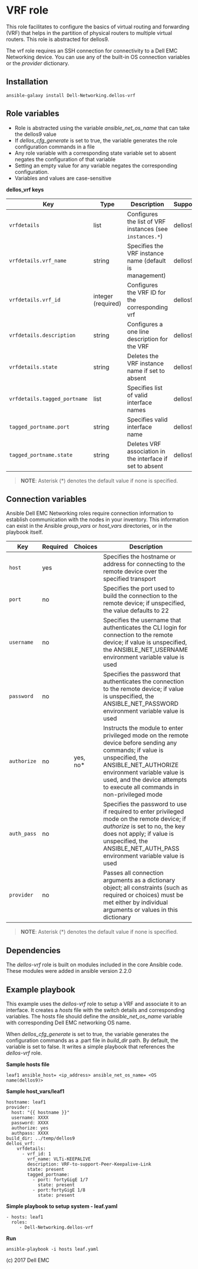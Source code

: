 VRF role
========

This role facilitates to configure the basics of virtual routing and forwarding (VRF) that helps in the partition of physical routers to multiple virtual routers. This role is abstracted for dellos9.

The vrf role requires an SSH connection for connectivity to a Dell EMC Networking device. You can use any of the built-in OS connection variables or the *provider* dictionary.

Installation
------------

    ansible-galaxy install Dell-Networking.dellos-vrf

Role variables
--------------

- Role is abstracted using the variable *ansible_net_os_name* that can take the dellos9 value
- If *dellos_cfg_generate* is set to true, the variable generates the role configuration commands in a file
- Any role variable with a corresponding state variable set to absent negates the configuration of that variable
- Setting an empty value for any variable negates the corresponding configuration.
- Variables and values are case-sensitive

**dellos_vrf keys**

| Key        | Type                      | Description                                             | Support               |
|------------|---------------------------|---------------------------------------------------------|-----------------------|
| ``vrfdetails`` | list              | Configures the list of VRF instances (see ``instances.*``)  | dellos9 |
| ``vrfdetails.vrf_name``      | string         | Specifies the VRF instance name (default is management)  | dellos9 |
| ``vrfdetails.vrf_id``      | integer (required)        | Configures the VRF ID for the corresponding vrf    | dellos9 |
| ``vrfdetails.description`` | string    | Configures a one line description for the VRF  | dellos9 |
| ``vrfdetails.state``       | string    | Deletes the VRF instance name if set to absent | dellos9 |
| ``vrfdetails.tagged_portname``      | list        | Specifies list of valid interface names | dellos9 |
| ``tagged_portname.port``   | string    | Specifies valid interface name | dellos9 |
| ``tagged_portname.state``  | string    | Deletes VRF association in the interface if set to absent | dellos9 |

> **NOTE**: Asterisk (\*) denotes the default value if none is specified.

Connection variables
--------------------

Ansible Dell EMC Networking roles require connection information to establish communication with the nodes in your inventory. This information can exist in the Ansible *group_vars* or *host_vars* directories, or in the playbook itself.

| Key         | Required | Choices    | Description                                         |
|-------------|----------|------------|-----------------------------------------------------|
| ``host`` | yes      |            | Specifies the hostname or address for connecting to the remote device over the specified transport |
| ``port``        | no       |            | Specifies the port used to build the connection to the remote device; if unspecified, the value defaults to 22 |
| ``username`` | no       |            | Specifies the username that authenticates the CLI login for connection to the remote device; if value is unspecified, the ANSIBLE_NET_USERNAME environment variable value is used |
| ``password``    | no       |            | Specifies the password that authenticates the connection to the remote device; if value is unspecified, the ANSIBLE_NET_PASSWORD environment variable value is used |
| ``authorize`` | no       | yes, no\*   | Instructs the module to enter privileged mode on the remote device before sending any commands; if value is unspecified, the ANSIBLE_NET_AUTHORIZE environment variable value is used, and the device attempts to execute all commands in non-privileged mode |
| ``auth_pass`` | no       |            | Specifies the password to use if required to enter privileged mode on the remote device; if *authorize* is set to no, the key does not apply; if value is unspecified, the ANSIBLE_NET_AUTH_PASS environment variable value is used |
| ``provider`` | no       |            | Passes all connection arguments as a dictionary object; all constraints (such as required or choices) must be met either by individual arguments or values in this dictionary |

> **NOTE**: Asterisk (\*) denotes the default value if none is specified.

Dependencies
------------

The *dellos-vrf* role is built on modules included in the core Ansible code. These modules were added in ansible version 2.2.0

Example playbook
----------------

This example uses the *dellos-vrf* role to setup a VRF and associate it to an interface. It creates a *hosts* file with the switch details and corresponding variables. The hosts file should define the *ansible_net_os_name* variable with corresponding Dell EMC networking OS name.

When *dellos_cfg_generate* is set to true, the variable generates the configuration commands as a .part file in *build_dir* path. By default, the variable is set to false. It writes a  simple playbook that references the *dellos-vrf* role.

**Sample hosts file**
  
    leaf1 ansible_host= <ip_address> ansible_net_os_name= <OS name(dellos9)>

**Sample host_vars/leaf1**

    hostname: leaf1
    provider:
      host: "{{ hostname }}"
      username: XXXX
      password: XXXX
      authorize: yes
      authpass: XXXX
    build_dir: ../temp/dellos9
    dellos_vrf:
        vrfdetails:
          - vrf_id: 1
            vrf_name: VLTi-KEEPALIVE
            description: VRF-to-support-Peer-Keepalive-Link
            state: present
            tagged_portname:
              - port: fortyGigE 1/7
                state: present
              - port:fortyGigE 1/8
                state: present


**Simple playbook to setup system - leaf.yaml**

    - hosts: leaf1
      roles:
         - Dell-Networking.dellos-vrf

**Run**

    ansible-playbook -i hosts leaf.yaml

(c) 2017 Dell EMC

